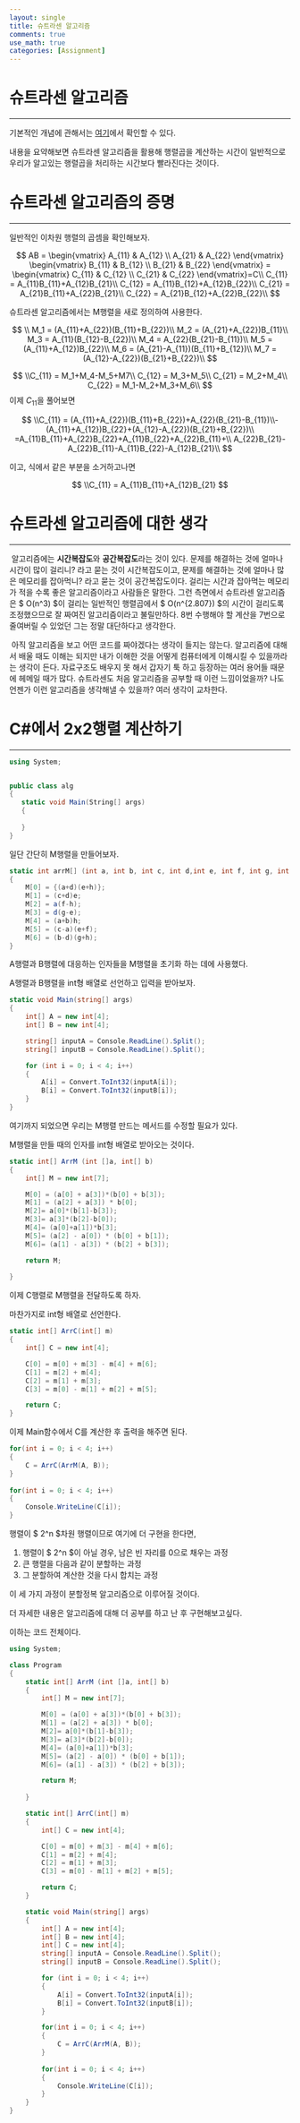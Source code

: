 ```yaml
---
layout:	single
title: 슈트라센 알고리즘
comments: true
use_math: true
categories: [Assignment]
---
```


# 슈트라센 알고리즘

---

기본적인 개념에 관해서는 [여기]([https://ko.wikipedia.org/wiki/%EC%8A%88%ED%8A%B8%EB%9D%BC%EC%84%BC_%EC%95%8C%EA%B3%A0%EB%A6%AC%EC%A6%98](https://ko.wikipedia.org/wiki/슈트라센_알고리즘))에서 확인할 수 있다.

내용을 요약해보면 슈트라센 알고리즘을 활용해 행렬곱을 계산하는 시간이 일반적으로 우리가 알고있는 행렬곱을 처리하는 시간보다 빨라진다는 것이다.



# 슈트라센 알고리즘의 증명

---

일반적인 이차원 행렬의 곱셈을 확인해보자.



$$
AB = \begin{vmatrix} A_{11} & A_{12} \\ A_{21} & A_{22} \end{vmatrix} \begin{vmatrix} B_{11} & B_{12} \\ B_{21} & B_{22} \end{vmatrix} = \begin{vmatrix} C_{11} & C_{12} \\ C_{21} & C_{22} \end{vmatrix}=C\\
C_{11} = A_{11}B_{11}+A_{12}B_{21}\\
C_{12} = A_{11}B_{12}+A_{12}B_{22}\\
C_{21} = A_{21}B_{11}+A_{22}B_{21}\\
C_{22} = A_{21}B_{12}+A_{22}B_{22}\\
$$

슈트라센 알고리즘에서는 M행렬을 새로 정의하여 사용한다.



$$
\\
M_1 = (A_{11}+A_{22})(B_{11}+B_{22})\\
M_2 = (A_{21}+A_{22})B_{11}\\
M_3 = A_{11}(B_{12}-B_{22})\\
M_4 = A_{22}(B_{21}-B_{11})\\
M_5 = (A_{11}+A_{12})B_{22}\\
M_6 = (A_{21}-A_{11})(B_{11}+B_{12})\\
M_7 = (A_{12}-A_{22})(B_{21}+B_{22})\\
$$

$$
\\C_{11} = M_1+M_4-M_5+M7\\
C_{12} = M_3+M_5\\
C_{21} = M_2+M_4\\
C_{22} = M_1-M_2+M_3+M_6\\
$$
이제 $C_{11}$을 풀어보면


$$
\\C_{11} = (A_{11}+A_{22})(B_{11}+B_{22})+A_{22}(B_{21}-B_{11})\\-
(A_{11}+A_{12})B_{22}+(A_{12}-A_{22})(B_{21}+B_{22})\\
=A_{11}B_{11}+A_{22}B_{22}+A_{11}B_{22}+A_{22}B_{11}+\\
A_{22}B_{21}-A_{22}B_{11}-A_{11}B_{22}-A_{12}B_{21}\\
$$


이고, 식에서 같은 부분을 소거하고나면


$$
\\C_{11} = A_{11}B_{11}+A_{12}B_{21}
$$


# 슈트라센 알고리즘에 대한 생각

---

​    알고리즘에는 **시간복잡도**와 **공간복잡도**라는 것이 있다. 문제를 해결하는 것에 얼마나 시간이 많이 걸리니? 라고 묻는 것이 시간복잡도이고, 문제를 해결하는 것에 얼마나 많은 메모리를 잡아먹니? 라고 묻는 것이 공간복잡도이다. 걸리는 시간과 잡아먹는 메모리가 적을 수록 좋은 알고리즘이라고 사람들은 말한다. 그런 측면에서 슈트라센 알고리즘은 $ O(n^3) $이 걸리는 일반적인 행렬곱에서 $ O(n^{2.807}) $의 시간이 걸리도록 조정했으므로 잘 짜여진 알고리즘이라고 불릴만하다. 8번 수행해야 할 계산을 7번으로 줄여버릴 수 있었던 그는 정말 대단하다고 생각한다.

​    아직 알고리즘을 보고 어떤 코드를 짜야겠다는 생각이 들지는 않는다. 알고리즘에 대해서 배울 때도 이해는 되지만 내가 이해한 것을 어떻게 컴퓨터에게 이해시킬 수 있을까라는 생각이 든다. 자료구조도 배우지 못 해서 갑자기 툭 하고 등장하는 여러 용어들 때문에 헤메일 때가 많다. 슈트라센도 처음 알고리즘을 공부할 때 이런 느낌이었을까? 나도 언젠가 이런 알고리즘을 생각해낼 수 있을까? 여러 생각이 교차한다.



# C#에서 2x2행렬 계산하기

---

 ```c#
using System;


public class alg
{
    static void Main(String[] args)
    {
        
    }
}
 ```

일단 간단히 M행렬을 만들어보자.

```c#
static int arrM[] (int a, int b, int c, int d,int e, int f, int g, int h)
{
    M[0] = {(a+d)(e+h)};
    M[1] = (c+d)e;
    M[2] = a(f-h);
    M[3] = d(g-e);
    M[4] = (a+b)h;
    M[5] = (c-a)(e+f);
    M[6] = (b-d)(g+h);
}
```



A행렬과 B행렬에 대응하는 인자들을 M행렬을 초기화 하는 데에 사용했다.

A행렬과 B행렬을 int형 배열로 선언하고 입력을 받아보자.

```c#
static void Main(string[] args)
{
    int[] A = new int[4];
    int[] B = new int[4];

    string[] inputA = Console.ReadLine().Split();
    string[] inputB = Console.ReadLine().Split();

    for (int i = 0; i < 4; i++)
    {
        A[i] = Convert.ToInt32(inputA[i]);
        B[i] = Convert.ToInt32(inputB[i]);
    }
}
```



여기까지 되었으면 우리는 M행렬 만드는 메서드를 수정할 필요가 있다.

M행렬을 만들 때의 인자를 int형 배열로 받아오는 것이다.

```c#
static int[] ArrM (int []a, int[] b)
{
    int[] M = new int[7];

    M[0] = (a[0] + a[3])*(b[0] + b[3]);
    M[1] = (a[2] + a[3]) * b[0];
    M[2]= a[0]*(b[1]-b[3]);
    M[3]= a[3]*(b[2]-b[0]);
    M[4]= (a[0]+a[1])*b[3];
    M[5]= (a[2] - a[0]) * (b[0] + b[1]);
    M[6]= (a[1] - a[3]) * (b[2] + b[3]);

    return M;
        
}
```

이제 C행렬로 M행렬을 전달하도록 하자.

마찬가지로 int형 배열로 선언한다.

```c#
static int[] ArrC(int[] m)
{
    int[] C = new int[4];

    C[0] = m[0] + m[3] - m[4] + m[6];
    C[1] = m[2] + m[4];
    C[2] = m[1] + m[3];
    C[3] = m[0] - m[1] + m[2] + m[5];

    return C;
}
```

이제 Main함수에서 C를 계산한 후 출력을 해주면 된다.

```c#
for(int i = 0; i < 4; i++)
{
    C = ArrC(ArrM(A, B));
}
        
for(int i = 0; i < 4; i++)
{
    Console.WriteLine(C[i]);
}
```



행렬이 $ 2^n $차원 행렬이므로 여기에 더 구현을 한다면,

1. 행렬이 $ 2^n $이 아닐 경우, 남은 빈 자리를 0으로 채우는 과정
2. 큰 행렬을 다음과 같이 분할하는 과정
3. 그 분할하여 계산한 것을 다시 합치는 과정

이 세 가지 과정이 분할정복 알고리즘으로 이루어질 것이다. 

더 자세한 내용은 알고리즘에 대해 더 공부를 하고 난 후 구현해보고싶다.







이하는 코드 전체이다.

```c#
using System;

class Program
{
    static int[] ArrM (int []a, int[] b)
    {
        int[] M = new int[7];

        M[0] = (a[0] + a[3])*(b[0] + b[3]);
        M[1] = (a[2] + a[3]) * b[0];
        M[2]= a[0]*(b[1]-b[3]);
        M[3]= a[3]*(b[2]-b[0]);
        M[4]= (a[0]+a[1])*b[3];
        M[5]= (a[2] - a[0]) * (b[0] + b[1]);
        M[6]= (a[1] - a[3]) * (b[2] + b[3]);

        return M;
        
    }

    static int[] ArrC(int[] m)
    {
        int[] C = new int[4];

        C[0] = m[0] + m[3] - m[4] + m[6];
        C[1] = m[2] + m[4];
        C[2] = m[1] + m[3];
        C[3] = m[0] - m[1] + m[2] + m[5];

        return C;
    }

    static void Main(string[] args)
    {
        int[] A = new int[4];
        int[] B = new int[4];
        int[] C = new int[4];
        string[] inputA = Console.ReadLine().Split();
        string[] inputB = Console.ReadLine().Split();

        for (int i = 0; i < 4; i++)
        {
            A[i] = Convert.ToInt32(inputA[i]);
            B[i] = Convert.ToInt32(inputB[i]);
        }

        for(int i = 0; i < 4; i++)
        {
            C = ArrC(ArrM(A, B));
        }
        
        for(int i = 0; i < 4; i++)
        {
            Console.WriteLine(C[i]);
        }
    }
}

```

